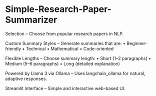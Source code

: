 # Simple-Research-Paper-Summarizer

Selection – Choose from popular research papers in NLP.

Custom Summary Styles – Generate summaries that are:
• Beginner-friendly
• Technical
• Mathematical
• Code-oriented

Flexible Lengths – Choose summary length:
• Short (1–2 paragraphs)
• Medium (5–6 paragraphs)
• Long (detailed explanation)

Powered by Llama 3 via Ollama – Uses langchain_ollama for natural, adaptive responses.

Streamlit Interface – Simple and interactive web-based UI.
